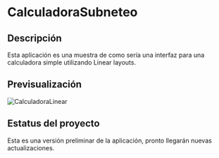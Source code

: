 # CalculadoraSubneteo

## Descripción

Esta aplicación es una muestra de como sería una interfaz para una calculadora simple utilizando Linear layouts.

## Previsualización

![CalculadoraLinear](https://user-images.githubusercontent.com/49250842/70879280-8f114900-1f79-11ea-812c-c19c4ecaa84b.png)

## Estatus del proyecto

Esta es una versión preliminar de la aplicación, pronto llegarán nuevas actualizaciones.
